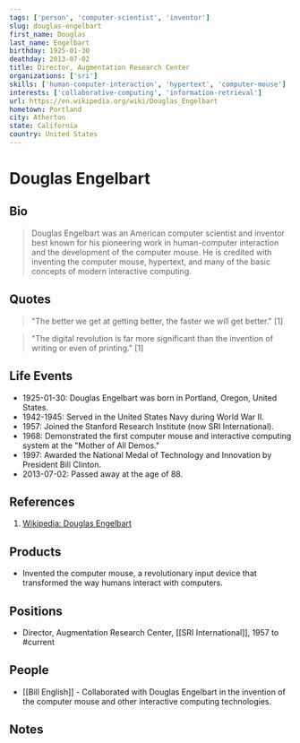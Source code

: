```yaml
---
tags: ['person', 'computer-scientist', 'inventor']
slug: douglas-engelbart
first_name: Douglas
last_name: Engelbart
birthday: 1925-01-30
deathday: 2013-07-02
title: Director, Augmentation Research Center
organizations: ['sri']
skills: ['human-computer-interaction', 'hypertext', 'computer-mouse']
interests: ['collaborative-computing', 'information-retrieval']
url: https://en.wikipedia.org/wiki/Douglas_Engelbart
hometown: Portland
city: Atherton
state: California
country: United States
---
```


# Douglas Engelbart

## Bio

> Douglas Engelbart was an American computer scientist and inventor best known for his pioneering work in human-computer interaction and the development of the computer mouse. He is credited with inventing the computer mouse, hypertext, and many of the basic concepts of modern interactive computing.

## Quotes

> "The better we get at getting better, the faster we will get better." [1]

> "The digital revolution is far more significant than the invention of writing or even of printing." [1]

## Life Events

- 1925-01-30: Douglas Engelbart was born in Portland, Oregon, United States.
- 1942-1945: Served in the United States Navy during World War II.
- 1957: Joined the Stanford Research Institute (now SRI International).
- 1968: Demonstrated the first computer mouse and interactive computing system at the "Mother of All Demos."
- 1997: Awarded the National Medal of Technology and Innovation by President Bill Clinton.
- 2013-07-02: Passed away at the age of 88.

## References

1. [Wikipedia: Douglas Engelbart](https://en.wikipedia.org/wiki/Douglas_Engelbart)

## Products

- Invented the computer mouse, a revolutionary input device that transformed the way humans interact with computers.

## Positions

- Director, Augmentation Research Center, [[SRI International]], 1957 to #current

## People

- [[Bill English]] - Collaborated with Douglas Engelbart in the invention of the computer mouse and other interactive computing technologies.

## Notes






